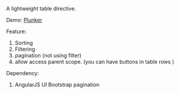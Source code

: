 A lightweight table directive.

Demo: [Plunker][0]

Feature:

1. Sorting
2. Filtering
3. pagination (not using filter)
4. allow access parent scope. (you can have buttons in table rows )


Dependency:

1. AngularJS UI Bootstrap pagination




[0]: http://plnkr.co/edit/NhD3y4?p=preview
